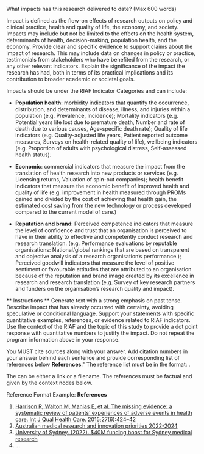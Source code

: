 What impacts has this research delivered to date? (Max 600 words)

Impact is defined as the flow-on effects of research outputs on policy and clinical practice, health and quality of life, the economy, and society. Impacts may include but not be limited to the effects on the health system, determinants of health, decision-making, population health, and the economy. Provide clear and specific evidence to support claims about the impact of research. This may include data on changes in policy or practice, testimonials from stakeholders who have benefited from the research, or any other relevant indicators. Explain the significance of the impact the research has had, both in terms of its practical implications and its contribution to broader academic or societal goals.

Impacts should be under the RIAF Indicator Categories and can include:
- **Population health**: morbidity indicators that quantify the occurrence, distribution, and determinants of disease, illness, and injuries within a population (e.g. Prevalence, Incidence); Mortality indicators (e.g. Potential years life lost due to premature death, Number and rate of death due to various causes, Age-specific death rate); Quality of life indicators (e.g. Quality-adjusted life years, Patient reported outcome measures, Surveys on health-related quality of life), wellbeing indicators (e.g. Proportion of adults with psychological distress, Self-assessed health status).

- **Economic**: commercial indicators  that measure the impact from the translation of health research into new products or services (e.g. Licensing returns, Valuation of spin-out companies); health benefit indicators that measure the economic benefit of improved health and quality of life (e.g. improvement in health measured through PROMs gained and divided by the cost of achieving that health gain, the estimated cost saving from the new technology or process developed compared to the current model of care.)

- **Reputation and brand**: Perceived competence indicators that measure the level of confidence and trust that an organisation is perceived to have in their ability to effective and competently conduct research and research translation. (e.g. Performance evaluations by reputable organisations: National/global rankings that are based on transparent and objective analysis of a research organisation’s performance.); Perceived goodwill indicators that measure the level of positive sentiment or favourable attitudes that are attributed to an organisation because of the reputation and brand image created by its excellence in research and research translation (e.g. Survey of key research partners and funders on the organisation’s research quality and impact).


** Instructions **
Generate text with a strong emphasis on past tense.
Describe impact that has already occurred with certainty, avoiding speculative or conditional language.
Support your statements with specific quantitative examples, references, or evidence related to RIAF indicators.
Use the context of the RIAF and the topic of this study to provide a dot point response with quantitative numbers to justify the impact.
Do not repeat the program information above in your response.

You MUST cite sources along with your answer. Add citation numbers in your answer behind each sentence and provide corresponding list of references below **References**."
The reference list must be in the format: <Reference Number>. [<Reference>](<Reference Link>)

The <Reference Source> can be either a link or a filename. The references must be factual and given by the context nodes below.

Reference Format Example:
**References**

1. [Harrison R, Walton M, Manias E, et al. The missing evidence: a systematic review of patients’ experiences of adverse events in health care. Int J Qual Health Care. 2015;27(6):424–42](https://doi.org/10.1093/intqhc/mzv074)
2. [Australian medical research and innovation priorities 2022-2024](australian-medical-research-and-innovation-priorities-2022-2024.docx)
3. [University of Sydney. (2022). $40M funding boost for Sydney medical research](https://www.sydney.edu.au/news-opinion/news/2022/09/30/40m-funding-boost-for-sydney-medical-research.html)
4. ...